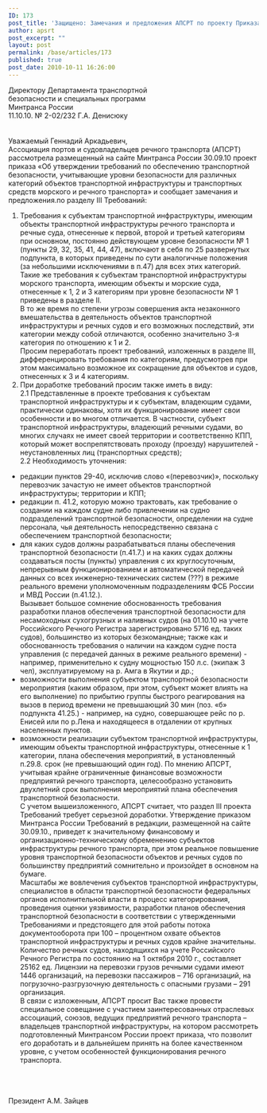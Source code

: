 ```yaml
---
ID: 173
post_title: 'Защищено: Замечания и предложения АПСРТ по проекту Приказа  Минтранса России'
author: apsrt
post_excerpt: ""
layout: post
permalink: /base/articles/173
published: true
post_date: 2010-10-11 16:26:00
---
```

Директору Департамента транспортной                                                                         <br />
                                                                 безопасности и специальных программ <br />
                                                                 Минтранса России<br />
 11.10.10.       № 2-02/232                       Г.А. Денисюку<br />
<br />
<br />
                                            Уважаемый Геннадий Аркадьевич,<br />
Ассоциация портов и судовладельцев речного транспорта (АПСРТ) рассмотрела размещенный на сайте Минтранса России 30.09.10 проект приказа «Об утверждении требований по обеспечению транспортной безопасности, учитывающие уровни безопасности для различных категорий объектов транспортной инфраструктуры и транспортных средств морского и речного транспорта» и сообщает замечания и предложения.по разделу III Требований: <br />
1. Требования к субъектам транспортной инфраструктуры, имеющим объекты транспортной инфраструктуры речного транспорта и речные суда, отнесенные к первой, второй и третьей категориям при основном, постоянно действующем уровне безопасности № 1 (пункты 29, 32, 35, 41, 44, 47), включают в себя по 25 развернутых подпункта, в которых приведены по сути аналогичные положения  (за небольшими исключениями в п.47) для всех этих категорий.<br />
 Такие же требования к субъектам транспортной инфраструктуры морского транспорта, имеющим объекты и морские суда, отнесенные к 1, 2 и 3 категориям при уровне безопасности № 1 приведены в разделе II.<br />
 В то же время по степени угрозы совершения акта незаконного вмешательства в деятельность объектов транспортной инфраструктуры и речных судов и его возможных последствий, эти категории между собой отличаются, особенно значительно 3-я категория по отношению к 1 и 2.<br />
 Просим  переработать проект требований, изложенных в разделе III,  дифференцировать требования  по категориям, предусмотрев при этом максимально возможное их сокращение для объектов и судов, отнесенных к 3 и 4 категориям. <br />
2. При доработке требований просим также иметь в виду:<br />
2.1 Представленные в проекте требования к субъектам транспортной инфраструктуры и к субъектам, владеющим судами, практически одинаковы, хотя их функционирование имеет свои особенности и во многом  отличается. В частности, субъект транспортной инфраструктуры, владеющий речными судами, во многих случаях не имеет своей территории и соответственно  КПП, который  может воспрепятствовать проходу (проезду) нарушителей - неустановленных лиц (транспортных средств);<br />
         2.2  Необходимость уточнения:<br />
- редакции пунктов 29-40, исключив слово «(перевозчик)», поскольку перевозчик зачастую не имеет объектов транспортной инфраструктуры; территории и КПП;   <br />
 - редакции п. 41.2, которую можно трактовать, как требование о создании на каждом судне либо привлечении на судно подразделений транспортной безопасности, определении на судне персонала, чья деятельность непосредственно связана с обеспечением транспортной безопасности;<br />
 - для каких судов должны разрабатываться планы обеспечения транспортной безопасности (п.41.7.) и на каких судах должны создаваться посты (пункты) управления с их  круглосуточным, непрерывным функционированием  и автоматической   передачей  данных со всех инженерно-технических систем (???)  в режиме реального времени уполномоченным подразделениям ФСБ России и МВД России (п.41.12.).<br />
    Вызывает большое сомнение обоснованность требования разработки планов обеспечения транспортной безопасности для несамоходных сухогрузных и наливных судов (на 01.10.10 на учете Российского Речного Регистра зарегистрировано 5716 ед. таких судов), большинство из которых безкомандные; также как и обоснованность требования о  наличии на каждом судне поста управления (с передачей данных в режиме реального времени) - например, применительно к  судну мощностью 150 л.с. (экипаж 3 чел), эксплуатируемому на  р. Амга  в Якутии и др.;<br />
- возможности выполнения субъектом транспортной безопасности  мероприятия (каким образом, при этом, субъект может влиять на его выполнение) по прибытию группы быстрого реагирования на вызов в период времени не превышающий 30 мин (поз. «б» подпункта 41.25.) - например,  на судно, совершающее рейс по р. Енисей или по р.Лена и находящееся в отдалении от крупных населенных пунктов. <br />
 - возможности реализации субъектом транспортной инфраструктуры, имеющим объекты   транспортной инфраструктуры, отнесенные к 1 категории, плана обеспечения  мероприятий, в установленный п.29.8. срок (не превышающий один год). По мнению АПСРТ, учитывая крайне ограниченные финансовые возможности предприятий речного транспорта,  целесообразно установить двухлетний срок выполнения мероприятий плана  обеспечения транспортной безопасности.  <br />
С учетом вышеизложенного,  АПСРТ считает, что раздел III проекта Требований требует серьезной доработки. Утверждение приказом Минтранса России Требований в редакции, размещенной на сайте 30.09.10., приведет к значительному финансовому и организационно-техническому обременению субъектов инфраструктуры  речного транспорта, при этом реальное повышение уровня транспортной безопасности объектов и речных судов по большинству предприятий  сомнительно и произойдет в основном на бумаге.<br />
Масштабы же вовлечения субъектов транспортной инфраструктуры, специалистов  в области транспортной безопасности федеральных органов исполнительной власти  в процесс категорирования, проведения оценки уязвимости, разработки планов обеспечения транспортной безопасности в соответствии с утвержденными Требованиями и предстоящего для этой работы потока документооборота при 100 – процентном охвате объектов транспортной инфраструктуры и речных судов крайне значительны.<br />
 Количество речных судов, находящихся на учете Российского Речного Регистра по состоянию на 1 октября 2010 г., составляет 25162 ед. Лицензии на перевозки грузов речными судами имеют 1446 организаций, на перевозки пассажиров – 716 организаций, на погрузочно-разгрузочную деятельность с опасными грузами – 291 организация.   <br />
В связи с изложенным,  АПСРТ просит Вас также провести специальное совещание с участием заинтересованных отраслевых ассоциаций, союзов, ведущих предприятий речного транспорта – владельцев транспортной инфраструктуры, на котором рассмотреть подготовленный Минтрансом России проект приказа, что позволит его доработать и в дальнейшем принять на более качественном уровне, с учетом особенностей функционирования речного транспорта. <br />
<br />
<br />
<br />
           Президент                                  А.М. Зайцев